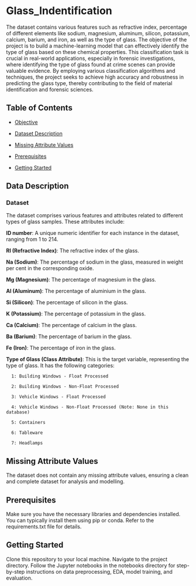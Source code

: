 # Glass_Indentification

The dataset contains various features such as refractive index, percentage of different elements like sodium,  magnesium, aluminum, silicon, potassium, calcium, barium, and iron, as well as the type of glass. 
The objective of the  project is to build a machine-learning model that can effectively identify the type of glass based on these chemical  properties. 
This classification task is crucial in real-world applications, especially in forensic investigations, where identifying the type of glass found at crime scenes can provide valuable evidence. 
By employing various classification algorithms and techniques, the project seeks to achieve high accuracy and robustness in predicting the glass type, thereby contributing to the field of material identification and forensic sciences.

## Table of Contents

  - [Objective](#objective)
    
  - [Dataset Description](#Dataset-Description)

  - [Missing Attribute Values](#Missing-Attribute-Values)

  - [Prerequisites](#Prerequisites)

  - [Getting Started](#Getting-Started)



## Data Description

  ### Dataset
  The dataset comprises various features and attributes related to different types of glass samples. These attributes include:
    
  **ID number**: A unique numeric identifier for each instance in the dataset, ranging from 1 to 214.
    
  **RI (Refractive Index)**: The refractive index of the glass.
    
  **Na (Sodium)**: The percentage of sodium in the glass, measured in weight per cent in the corresponding oxide.
  
  **Mg (Magnesium)**: The percentage of magnesium in the glass.
  
  **Al (Aluminum)**: The percentage of aluminium in the glass.
  
  **Si (Silicon)**: The percentage of silicon in the glass.
  
  **K (Potassium)**: The percentage of potassium in the glass.
  
  **Ca (Calcium)**: The percentage of calcium in the glass.
  
  **Ba (Barium)**: The percentage of barium in the glass.
  
  **Fe (Iron)**: The percentage of iron in the glass.
  
  **Type of Glass (Class Attribute)**: This is the target variable, representing the type of glass. It has the following categories:
  
      1: Building Windows - Float Processed
      
      2: Building Windows - Non-Float Processed
      
      3: Vehicle Windows - Float Processed
      
      4: Vehicle Windows - Non-Float Processed (Note: None in this database)
      
      5: Containers
      
      6: Tableware
      
      7: Headlamps

## Missing Attribute Values

  The dataset does not contain any missing attribute values, ensuring a clean and complete dataset for analysis and modelling.

## Prerequisites

  Make sure you have the necessary libraries and dependencies installed. You can typically install them using pip or conda. Refer to the requirements.txt file for details.

## Getting Started

  Clone this repository to your local machine.
  Navigate to the project directory.
  Follow the Jupyter notebooks in the notebooks directory for step-by-step instructions on data preprocessing, EDA, model training, and evaluation.

